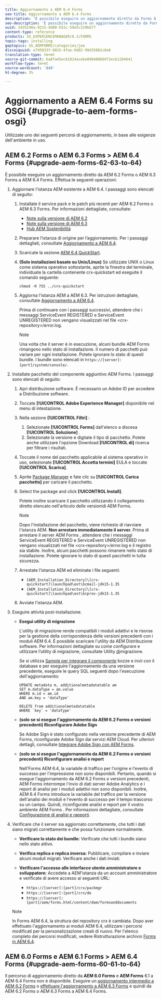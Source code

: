 ```yaml
---
title: Aggiornamento a AEM 6.4 Forms
seo-title: Aggiornamento a AEM 6.4 Forms
description: 'È possibile eseguire un aggiornamento diretto da Forms 6.1, Forms 6.2 e da Forms ES4 SP1 a AEM 6.3. '
seo-description: 'È possibile eseguire un aggiornamento diretto da Forms 6.1, Forms 6.2 e da Forms ES4 SP1 a AEM 6.3. '
uuid: 1435246a-9215-4d88-b52c-59a5c329bb77
content-type: reference
products: SG_EXPERIENCEMANAGER/6.3/FORMS
topic-tags: installing
geptopics: SG_AEMFORMS/categories/jee
discoiquuid: e745033f-8015-4fae-9d82-99d35802c0a6
translation-type: tm+mt
source-git-commit: 6a8fa45ec61014acebe09048066972ecb1284641
workflow-type: tm+mt
source-wordcount: '849'
ht-degree: 3%

---
```



# Aggiornamento a AEM 6.4 Forms su OSGi {#upgrade-to-aem-forms-osgi}

Utilizzate uno dei seguenti percorsi di aggiornamento, in base alle esigenze dell&#39;ambiente in uso.

## AEM 6.2 Forms o AEM 6.3 Forms > AEM 6.4 Forms {#upgrade-aem-forms-62-63-to-64}

È possibile eseguire un aggiornamento diretto da AEM 6.2 Forms o AEM 6.3 Forms a AEM 6.4 Forms. Effettua le seguenti operazioni:

1. Aggiornare l&#39;istanza AEM esistente a AEM 6.4. I passaggi sono elencati di seguito:

   1. Installate il service pack e le patch più recenti per AEM 6.2 Forms o AEM 6.3 Forms. Per informazioni dettagliate, consultate:

      * [Note sulla versione di AEM 6.2](https://helpx.adobe.com/it/experience-manager/6-2/release-notes.html)
      * [Note sulla versione di AEM 6.3](https://helpx.adobe.com/it/experience-manager/6-3/release-notes.html)
      * [Hub AEM Sostenibilità](https://helpx.adobe.com/it/experience-manager/aem-releases-updates.html)
   1. Preparare l’istanza di origine per l’aggiornamento. Per i passaggi dettagliati, consultate [Aggiornamento a AEM 6.4](/help/sites-deploying/upgrade.md#preparing%20the%20source%20instance).
   1. Scaricate la sezione [AEM 6.4 QuickStart](/help/sites-deploying/deploy.md#getting%20the%20software).
   1. **(Solo installazioni basate su Unix/Linux)** Se utilizzate UNIX o Linux come sistema operativo sottostante, aprite la finestra del terminale, individuate la cartella contenente crx-quickstart ed eseguite il comando seguente:

      `chmod -R 755 ../crx-quickstart`

   1. Aggiorna l&#39;istanza AEM a AEM 6.3. Per istruzioni dettagliate, consultate [Aggiornamento a AEM 6.4](/help/sites-deploying/upgrade.md).

      Prima di continuare con i passaggi successivi, attendere che i messaggi ServiceEvent REGISTERED e ServiceEvent UNREGISTERED non vengano visualizzati nel file &lt;crx-repository>/error.log.

      >[!NOTE]
      >
      >Una volta che il server è in esecuzione, alcuni  bundle AEM Forms rimangono nello stato di installazione. Il numero di pacchetti può variare per ogni installazione. Potete ignorare lo stato di questi bundle. I bundle sono elencati in `https://[server]:[port]/system/console/`.


1. Installate  pacchetto del componente aggiuntivo AEM Forms. I passaggi sono elencati di seguito:

   1. Apri distribuzione [](https://experience.adobe.com/downloads)software. È necessario un Adobe ID  per accedere a Distribuzione software.
   1. Toccate **[!UICONTROL Adobe Experience Manager]** disponibile nel menu di intestazione.
   1. Nella sezione **[!UICONTROL Filtri]** :
      1. Selezionate **[!UICONTROL Forms]** dall&#39;elenco a discesa **[!UICONTROL Soluzione]** .
      1. Selezionate la versione e digitate il tipo di pacchetto. Potete anche utilizzare l&#39;opzione Download **[!UICONTROL di]** ricerca per filtrare i risultati.
   1. Toccate il nome del pacchetto applicabile al sistema operativo in uso, selezionate **[!UICONTROL Accetta termini]** EULA e toccate **[!UICONTROL Scarica]**.
   1. Aprite [Package Manager](https://docs.adobe.com/content/help/en/experience-manager-65/administering/contentmanagement/package-manager.html) e fate clic su **[!UICONTROL Carica pacchetto]** per caricare il pacchetto.
   1. Select the package and click **[!UICONTROL Install]**.

      Potete inoltre scaricare il pacchetto utilizzando il collegamento diretto elencato nell&#39;articolo delle [](https://helpx.adobe.com/it/aem-forms/kb/aem-forms-releases.html) versionidi AEM Forms.

      >[!NOTE]
      >
      >Dopo l&#39;installazione del pacchetto, viene richiesto di riavviare l&#39;istanza AEM. **Non arrestare immediatamente il server.** Prima di arrestare il server AEM Forms , attendere che i messaggi ServiceEvent REGISTERED e ServiceEvent UNREGISTERED non vengano visualizzati nel file &lt;crx-repository>/error.log e il registro sia stabile. Inoltre, alcuni pacchetti possono rimanere nello stato di installazione. Potete ignorare lo stato di questi pacchetti in tutta sicurezza.

   1. Arrestate l’istanza AEM ed eliminate i file seguenti:

      * `[AEM_Installation_Directory]\[crx-quickstart]\launchpad\ext\bcmail-jdk15-1.35`
      * `[AEM_Installation_Directory]\[crx-quickstart]\launchpad\ext\bcprov-jdk15-1.35`
   1. Avviate l&#39;istanza AEM.


1. Eseguire attività post-installazione.

   * **Esegui utility di migrazione**

      L&#39;utility di migrazione rende compatibili i moduli adattivi e le risorse per la gestione della corrispondenza delle versioni precedenti con i moduli AEM 6.4. È possibile scaricare l&#39;utility da AEM Distribuzione software. Per informazioni dettagliate su come configurare e utilizzare l’utility di migrazione, consultate Utility [di](/help/forms/using/migration-utility.md)migrazione.

      Se si utilizza [Sample per integrare il componente](integrate-draft-submission-database.md) bozze e invii con il database e per eseguire l&#39;aggiornamento da una versione precedente, eseguire le query SQL seguenti dopo l&#39;esecuzione dell&#39;aggiornamento:

      ```
      UPDATE metadata m, additionalmetadatatable am
      SET m.dataType = am.value
      WHERE m.id = am.id
      AND am.key = 'dataType'
      ```

      ```
      DELETE from additionalmetadatatable
      WHERE `key` = 'dataType'
      ```

   * **(solo se si esegue l&#39;aggiornamento da AEM 6.2 Forms o versioni precedenti) Riconfigurare  Adobe Sign**

      Se  Adobe Sign è stato configurato nella versione precedente di  AEM Forms, riconfigurate  Adobe Sign dai servizi AEM Cloud. Per ulteriori dettagli, consultate [Integrare  Adobe Sign con  AEM Forms](/help/forms/using/adobe-sign-integration-adaptive-forms.md).

   * **(solo se si esegue l&#39;aggiornamento da AEM 6.2 Forms o versioni precedenti) Riconfigurare analisi e report**

      Nell&#39;Forms AEM 6.4, la variabile di traffico per l&#39;origine e l&#39;evento di successo per l&#39;impressione non sono disponibili. Pertanto, quando si esegue l&#39;aggiornamento da AEM 6.2 Forms o versioni precedenti,  AEM Forms interrompe l&#39;invio di dati  server Adobe Analytics e i report di analisi per i moduli adattivi non sono disponibili. Inoltre, AEM 6.4 Forms introduce la variabile del traffico per la versione dell&#39;analisi dei moduli e l&#39;evento di successo per il tempo trascorso su un campo. Quindi, riconfigurate analisi e report per il vostro ambiente AEM Forms . Per informazioni dettagliate, consultate [Configurazione di analisi e rapporti](/help/forms/using/configure-analytics-forms-documents.md).

1. Verificare che il server sia aggiornato correttamente, che tutti i dati siano migrati correttamente e che possa funzionare normalmente.

   * **Verificare lo stato dei bundle:** Verificate che tutti i bundle siano nello stato attivo.
   * **Verifica replica e replica inversa:** Pubblicare, compilare e inviare alcuni moduli migrati. Verificare anche i dati inviati.
   * **Verificare l&#39;accesso alle interfacce utente amministratore e sviluppatore:** Accedete a AEM&#39;istanza da un account amministratore e verificate di avere accesso ai seguenti URL:

      * `https://[server]:[port]/crx/packmgr`
      * `https://[server]:[port]/crx/de`
      * `https://[server]:[port]/aem/forms.html/content/dam/formsanddocuments`

   >[!NOTE]
   In Forms AEM 6.4, la struttura del repository crx è cambiata. Dopo aver effettuato l&#39;aggiornamento ai moduli AEM 6.4, utilizzare i percorsi modificati per la personalizzazione creati di nuovo. Per l&#39;elenco completo dei percorsi modificati, vedere Ristrutturazione archivio [Forms in AEM 6.4](/help/sites-deploying/forms-repository-restructuring-in-aem-6-4.md).

## AEM 6.0 Forms e AEM 6.1 Forms > AEM 6.4 Forms {#upgrade-aem-forms-60-61-to-64}

Il percorso di aggiornamento diretto da **AEM 6.0 Forms** e **AEM Forms** 6.1 a AEM 6.4 Forms non è disponibile. Eseguire un [aggiornamento intermedio a AEM 6.2 Forms](/help/forms/using/upgrade.md) o [effettuare l&#39;aggiornamento a AEM 6.3 Forms](/help/forms/using/upgrade.md) e quindi da AEM 6.2 Forms o AEM 6.3 Forms a AEM 6.4 Forms.
